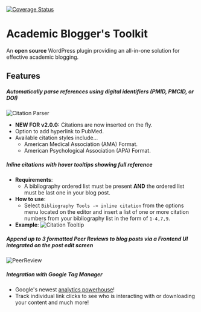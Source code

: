 [![Coverage Status](https://coveralls.io/repos/github/dsifford/academic-bloggers-toolkit/badge.svg?branch=master)](https://coveralls.io/github/dsifford/academic-bloggers-toolkit?branch=master)

# Academic Blogger's Toolkit
An **open source** WordPress plugin providing an all-in-one solution for effective academic blogging.

## Features

##### Automatically parse references using digital identifiers (PMID, PMCID, or DOI)
![Citation Parser](http://i.imgur.com/QrQ2CYw.gif)
- **NEW FOR v2.0.0:** Citations are now inserted on the fly.
- Option to add hyperlink to PubMed.
- Available citation styles include...
    + American Medical Association (AMA) Format.
    + American Psychological Association (APA) Format.

##### Inline citations with hover tooltips showing full reference
- **Requirements**:
    - A bibliography ordered list must be present **AND** the ordered list must be last one in your blog post.
- **How to use**:
    - Select `Bibliography Tools -> inline citation` from the options menu located on the editor and insert a list of one or more citation numbers from your bibliography list in the form of `1-4,7,9`.
- **Example**:
![Citation Tooltip](http://i.giphy.com/OLHXBVG8P8lnG.gif)

##### Append up to 3 formatted Peer Reviews to blog posts via a Frontend UI integrated on the post edit screen
![PeerReview](http://i.giphy.com/MlhWhSPG0Pwre.gif)

##### Integration with Google Tag Manager
- Google's newest [analytics powerhouse](http://www.google.com/tagmanager/)!
- Track individual link clicks to see who is interacting with or downloading your content and much more!
